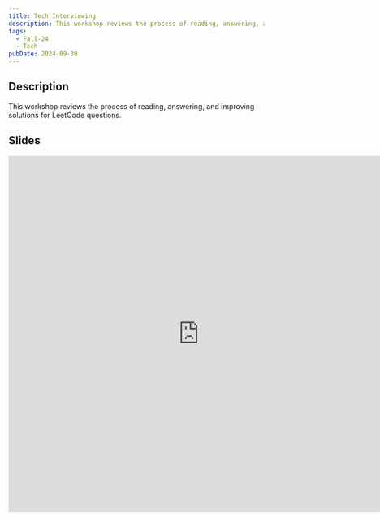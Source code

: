 ```yaml
---
title: Tech Interviewing
description: This workshop reviews the process of reading, answering, and improving solutions for LeetCode questions.
tags:
  - Fall-24
  - Tech
pubDate: 2024-09-30
---
```


## Description

This workshop reviews the process of reading, answering, and improving solutions for LeetCode questions.

## Slides

<iframe src="https://docs.google.com/presentation/d/e/2PACX-1vRG_7JmgEzEt1H7E4Fkrj_Ilfya-Y1DTHDo1PZVGUSl6jF2mO43UfDUosdNUqwiH4hnjOj5FJKIdRJV/embed?start=false&loop=false&delayms=3000" frameborder="0" width="750" height="700" allowfullscreen="true" mozallowfullscreen="true" webkitallowfullscreen="true"></iframe>
